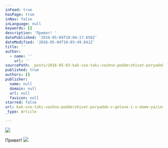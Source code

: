 ```yaml
---
inFeed: true
hasPage: true
inNav: false
inLanguage: null
keywords: []
description: 'Привет! '
datePublished: '2016-05-04T10:04:17.656Z'
dateModified: '2016-05-04T10:03:49.841Z'
title: ''
author:
  - name: ''
    url: ''
sourcePath: _posts/2016-05-03-kak-vse-taki-vazhno-podderzhivat-poryadok-v-golove-i-v-dome-ya.md
published: true
authors: []
publisher:
  name: null
  domain: null
  url: null
  favicon: null
starred: false
url: kak-vse-taki-vazhno-podderzhivat-poryadok-v-golove-i-v-dome-ya/index.html
_type: Article

---
```

![](https://s3-us-west-2.amazonaws.com/the-grid-img/p/6b11057905b39962aff64f1b2ca170cbf832f0ec.jpg)

Привет! ![](https://the-grid-user-content.s3-us-west-2.amazonaws.com/52129318-b48d-4c5d-b870-37366ac7b78d.jpg)